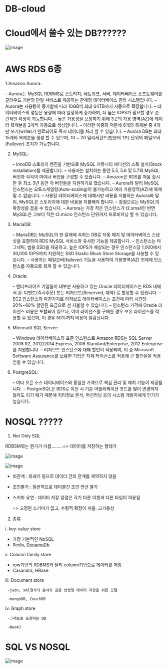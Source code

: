 # DB-cloud

# Cloud에서 쓸수 있는 DB??????
![image](https://user-images.githubusercontent.com/75401920/112100536-a0b7b680-8be8-11eb-8f13-ebaa392dd984.png)


# AWS RDS 6종


1.Amazon Aurora:

   – Aurora는 MySQL RDBMS로 스토리지, 네트워크, 서버, 데이터베이스 소프트웨어를 클라우드 기반의 단일 서비스로 제공하는 관계형 데이터베이스 관리 시스템입니다.
   – Aurora는 사용량이 증가함에 따라 10GB씩 최대 64TB까지 자동으로 확장합니다.
   – 데이터베이스의 성능은 용량에 따라 일정하게 증가하며, 더 높은 IOPS가 필요할 경우 순간적인 확장이 가능합니다.
   – 높은 가용성을 보장하기 위해 3곳의 가용 영역(AZ)에 데이터 복제본을 2개씩 자동으로 생성합니다.
   – 이러한 이중화 덕분에 6개의 복제본 중 4개만 쓰기(write)가 완료되어도 즉시 데이터를 처리 할 수 있습니다.
   – Aurora DB는 최대 15개의 복제본을 생성 할 수 있으며, 10 ~ 20 밀리세컨드(만분의 1초) 단위의 페일오버(Failover) 조치가 가능합니다.

2. MySQL:

   – InnoDB 스토리지 엔진을 기반으로 MySQL 커뮤니티 에디션의 스톡 설치(Stock installation)를 제공합니다.
   – 사용자는 설치하는 동안 5.5, 5.6 및 5.7의 MySQL 버전과 각각의 마이너 버전을 구성할 수 있습니다.
   – Amazon은 RDS를 처음 출시한 후 최소 3년 동안 각 버전들을 지원하기로 했습니다.
   – Aurora와 달리 MySQL 인스턴스는 오토스케일링(Auto-scaling)이 불가능하고 여러 가용영역(AZ)에 복제될 수 없습니다.
   – 사용된 데이터베이스에 대해서만 비용을 지불하는 Aurora와 달리, MySQL은 스토리지에 대한 비용을 지불해야 합니다.
   – 장점으로는 MySQL의 확장성을 꼽을 수 있습니다.
   – Aurora는 가장 작은 인스턴스가 t2.small인 반면 MySQL은 그보다 작은 t2.micro 인스턴스 단위까지 프로비저닝 할 수 있습니다.

3. MariaDB:

   – MariaDB는 MySQL의 한 갈래에 속하는 DB로 자동 패치 및 데이터베이스 스냅 샷을 포함하여 RDS MySQL 서비스와 유사한 기능을 제공합니다.
   – 인스턴스는 마그네틱, 범용 SSD을 제공하고, 높은 IOPS가 예상되는 경우 인스턴스당 1,000에서 30,000 IOPS까지 지원하는 SSD Elastic Block Store Storage를 사용할 수 있습니다.
   – 사용자는 페일오버(failover) 기능을 사용하여 가용영역(AZ) 전체에 인스턴스를 자동으로 복제 할 수 있습니다.

4. Oracle:

   – 엔터프라이즈 기업들이 대부분 사용하고 있는 Oracle 데이터베이스는 RDS 내에서 온-디멘드(즉시주문) 또는 리저브드(Reserved, 예약) 로 할당할 수 있습니다.
   – EC2 인스턴스와 마찬가지로 리저브드 데이터베이스는 조건에 따라 시간당 20%~60% 할인된 요금으로 선 지불할 수 있습니다.
   – 인스턴스 가격에 Oracle 라이선스 비용은 포함되어 있으나, 이미 라이선스를 구매한 경우 보유 라이선스를 적용할 수 있으며, 이 경우 50%까지 비용이 절감됩니다.

5. Microsoft SQL Server:

   – Windows 데이터베이스의 표준 인스턴스로 Amazon RDS는 SQL Server 2008 R2, 2012/2014 Express, 2008 Standard/Enterprise, 2012 Enterprise를 지원합니다.
   – 리저브드 인스턴스에 대해 할인이 적용되며, 이 중 Microsoft Software Assurance를 보유한 기업은 자체 라이선스를 적용해 큰 할인율을 적용 받을 수 있습니다.

6. PostgreSQL:

   – 여타 오픈 소스 데이터베이스와 동일한 가격으로 핵심 관리 및 패치 기능이 제공됩니다.
   – PostgreSQL은 RDS로 이전 시 기존 어플리케이션 코드를 많이 변경하지 않아도 되기 때기 때문에 지리정보 분석, 머신러닝 등의 시스템 개발자에게 인기가 높습니다.



# NOSQL ?????
 
1. Not Only SQL
 
 RDBSM와는 뭔가가 다름.........=> 데이터를 저장하는 형태가
 
 ![image](https://user-images.githubusercontent.com/75401920/112103302-e7a7ab00-8bec-11eb-9941-4d89b41142d5.png)

 ![image](https://user-images.githubusercontent.com/75401920/112103382-00b05c00-8bed-11eb-98c8-ae525aac6eed.png)
 
  - 비관계 : 외래키 등으로 데이터 간의 관계를 제약하지 않음
  - 조인불가 : 일반적으로 테이블간 조인 연산 불가
  - 스키마 유연 : 데이터 저장 컬럼은 각기 다른 이름과 다른 타입이 허용됨

    => 고정된 스키마가 없고, 수평적 확장이 쉬움. 고가용성
 
2. 종류

 i. key-value store
  
   - 가장 기본적인 NoSQL     
   - Redis, [DynamoDb](https://pjh3749.tistory.com/282)

 ii. Column family store

   - row기반의 RDBMS와 달리 column기반으로 데이터를 저장   
   - Casandra, HBase
     
 iii. Document store

     -json, xml형식의 문서와 같은 반정형 데이터 저장을 위한 모델
     
     -mongoDB, CouchDB
  
 iv. Graph store
  
     -그래프로 표현하는 DB
     
     -Neo4J
 

# SQL VS NOSQL
![image](https://user-images.githubusercontent.com/75401920/112100183-12dbcb80-8be8-11eb-93bc-da1cb1be408a.png)

